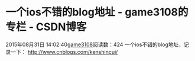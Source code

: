 # 一个ios不错的blog地址 - game3108的专栏 - CSDN博客
2015年08月31日 14:02:40[game3108](https://me.csdn.net/game3108)阅读数：424
一个ios不错的blog地址，记录一下：
http://www.cnblogs.com/kenshincui/
